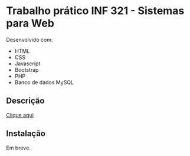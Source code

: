 <h1>Trabalho prático INF 321 - Sistemas para Web</h1>
<p>Desenvolvido com:
<ul>
<li>HTML</li>
<li>CSS</li>
<li>Javascript</li>
<li>Bootstrap</li>
<li>PHP</li>
<li>Banco de dados MySQL</li>
</ul>
<h2>Descrição</h2>
<a href="https://github.com/TavaresCarlos/Trabalho-INF-321/blob/master/trabalho-inf-321.pdf">Clique aqui</a>
<h2>Instalação</h2>
<p>Em breve.</p>
